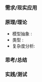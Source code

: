 ### **需求/现实应用**

### **原理/理论**
   + 模型抽象 :
   + 类型     :
   + 复杂度分析:
   
### **思考/总结**

### **实践/测试**

